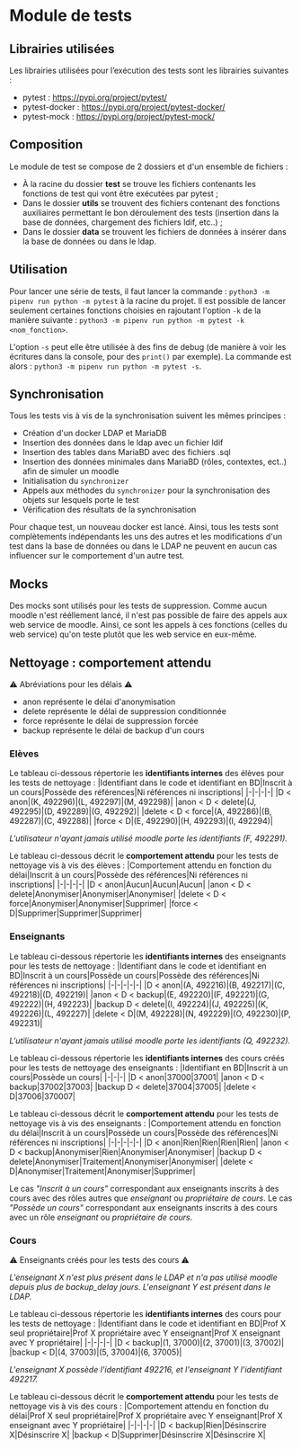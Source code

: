 
# Module de tests

## Librairies utilisées
Les librairies utilisées pour l’exécution des tests sont les librairies suivantes :
- pytest : https://pypi.org/project/pytest/
- pytest-docker : https://pypi.org/project/pytest-docker/
- pytest-mock : https://pypi.org/project/pytest-mock/

## Composition
Le module de test se compose de 2 dossiers et d'un ensemble de fichiers :
- À la racine du dossier **test** se trouve les fichiers contenants les fonctions de test qui vont être exécutées par pytest ;
- Dans le dossier **utils** se trouvent des fichiers contenant des fonctions auxiliaires permettant le bon déroulement des tests (insertion dans la base de données, chargement des fichiers ldif, etc..) ;
- Dans le dossier **data** se trouvent les fichiers de données à insérer dans la base de données ou dans le ldap.

## Utilisation
Pour lancer une série de tests, il faut lancer la commande : `python3 -m pipenv run python -m pytest` à la racine du projet. Il est possible de lancer seulement certaines fonctions choisies en rajoutant l'option `-k` de la manière suivante : `python3 -m pipenv run python -m pytest -k <nom_fonction>`.

L'option `-s` peut elle être utilisée à des fins de debug (de manière à voir les écritures dans la console, pour des `print()` par exemple). La commande est alors : `python3 -m pipenv run python -m pytest -s`.

## Synchronisation
Tous les tests vis à vis de la synchronisation suivent les mêmes principes :
- Création d'un docker LDAP et MariaDB
- Insertion des données dans le ldap avec un fichier ldif
- Insertion des tables dans MariaBD avec des fichiers .sql
- Insertion des données minimales dans MariaBD (rôles, contextes, ect..) afin de simuler un moodle
- Initialisation du `synchronizer`
- Appels aux méthodes du `synchronizer` pour la synchronisation des objets sur lesquels porte le test
- Vérification des résultats de la synchronisation

Pour chaque test, un nouveau docker est lancé. Ainsi, tous les tests sont complètements indépendants les uns des autres et les modifications d'un test dans la base de données ou dans le LDAP ne peuvent en aucun cas influencer sur le comportement d'un autre test.

## Mocks
Des mocks sont utilisés pour les tests de suppression. Comme aucun moodle n'est rééllement lancé, il n'est pas possible de faire des appels aux web service de moodle. Ainsi, ce sont les appels à ces fonctions (celles du web service) qu'on teste plutôt que les web service en eux-même.

## Nettoyage : comportement attendu
⚠ Abréviations pour les délais ⚠
- anon représente le délai d'anonymisation
- delete représente le délai de suppression conditionnée
- force représente le délai de suppression forcée
- backup représente le délai de backup d'un cours

### Elèves
Le tableau ci-dessous répertorie les **identifiants internes** des élèves pour les tests de nettoyage :
|Identifiant dans le code et identifiant en BD|Inscrit à un cours|Possède des références|Ni références ni inscriptions|
|-|-|-|-|
|D < anon|(K, 492296)|(L, 492297)|(M, 492298)|
|anon < D < delete|(J, 492295)|(D, 492289)|(G, 492292)|
|delete < D < force|(A, 492286)|(B, 492287)|(C, 492288)|
|force < D|(E, 492290)|(H, 492293)|(I, 492294)|

_L'utilisateur n'ayant jamais utilisé moodle porte les identifiants (F, 492291)._

Le tableau ci-dessous décrit le **comportement attendu** pour les tests de nettoyage vis à vis des élèves :
|Comportement attendu en fonction du délai|Inscrit à un cours|Possède des références|Ni références ni inscriptions|
|-|-|-|-|
|D < anon|Aucun|Aucun|Aucun|
|anon < D < delete|Anonymiser|Anonymiser|Anonymiser|
|delete < D < force|Anonymiser|Anonymiser|Supprimer|
|force < D|Supprimer|Supprimer|Supprimer|

### Enseignants
Le tableau ci-dessous répertorie les **identifiants internes** des enseignants pour les tests de nettoyage :
|Identifiant dans le code et identifiant en BD|Inscrit à un cours|Possède un cours|Possède des références|Ni références ni inscriptions|
|-|-|-|-|-|
|D < anon|(A, 492216)|(B, 492217)|(C, 492218)|(D, 492219)|
|anon < D < backup|(E, 492220)|(F, 492221)|(G, 492222)|(H, 492223)|
|backup D < delete|(I, 492224)|(J, 492225)|(K, 492226)|(L, 492227)|
|delete < D|(M, 492228)|(N, 492229)|(O, 492230)|(P, 492231)|

_L'utilisateur n'ayant jamais utilisé moodle porte les identifiants (Q, 492232)._

Le tableau ci-dessous répertorie les **identifiants internes** des cours créés pour les tests de nettoyage des enseignants :
|Identifiant en BD|Inscrit à un cours|Possède un cours|
|-|-|-|
|D < anon|37000|37001|
|anon < D < backup|37002|37003|
|backup D < delete|37004|37005|
|delete < D|37006|370007|

Le tableau ci-dessous décrit le **comportement attendu** pour les tests de nettoyage vis à vis des enseignants :
|Comportement attendu en fonction du délai|Inscrit à un cours|Possède un cours|Possède des références|Ni références ni inscriptions|
|-|-|-|-|-|
|D < anon|Rien|Rien|Rien|Rien|
|anon < D < backup|Anonymiser|Rien|Anonymiser|Anonymiser|
|backup D < delete|Anonymiser|Traitement|Anonymiser|Anonymiser|
|delete < D|Anonymiser|Traitement|Anonymiser|Supprimer|

Le cas _"Inscrit à un cours"_ correspondant aux enseignants inscrits à des cours avec des rôles autres que _enseignant_ ou _propriétaire de cours_. Le cas _"Possède un cours"_ correspondant aux enseignants inscrits à des cours avec un rôle _enseignant_ ou _propriétaire de cours_.

### Cours
⚠ Enseignants créés pour les tests des cours ⚠

_L'enseignant X n'est plus présent dans le LDAP et n'a pas utilisé moodle depuis plus de backup_delay jours._
_L'enseignant Y est présent dans le LDAP._

Le tableau ci-dessous répertorie les **identifiants internes** des cours pour les tests de nettoyage :
|Identifiant dans le code et identifiant en BD|Prof X seul propriétaire|Prof X propriétaire avec Y enseignant|Prof X enseignant avec Y propriétaire|
|-|-|-|-|
|D < backup|(1, 37000)|(2, 37001)|(3, 37002)|
|backup < D|(4, 37003)|(5, 37004)|(6, 37005)|

_L'enseignant X possède l'identifiant 492216, et l'enseignant Y l'identifiant 492217._

Le tableau ci-dessous décrit le **comportement attendu** pour les tests de nettoyage vis à vis des cours :
|Comportement attendu en fonction du délai|Prof X seul propriétaire|Prof X propriétaire avec Y enseignant|Prof X enseignant avec Y propriétaire|
|-|-|-|-|
|D < backup|Rien|Désinscrire X|Désinscrire X|
|backup < D|Supprimer|Désinscrire X|Désinscrire X|
